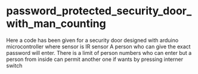 # password_protected_security_door_with_man_counting
Here a code has been given for a security door designed with arduino microcontroller where sensor is IR sensor
A person who can give the exact password will enter. There is a limit of person numbers who can enter but a person from inside can permit another one if wants by pressing interner switch
